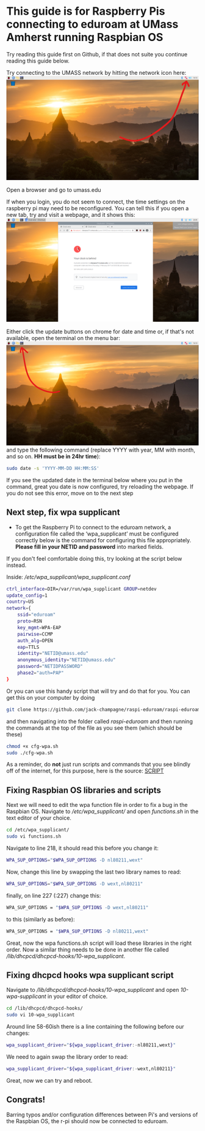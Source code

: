 # This guide is for Raspberry Pis connecting to eduroam at UMass Amherst running Raspbian OS

Try reading this guide first on Github, if that does not suite you continue reading this guide below.

Try connecting to the UMASS network by hitting the network icon here:
![Image of network icon](images/network-icon.jpg)

Open a browser and go to umass.edu

If when you login, you do not seem to connect, the time settings on the raspberry pi may need to be reconfigured. You can tell this if you open a new tab, try and visit a webpage, and it shows this:
![Image of date not set correctly](images/time-not-configured.png)

Either click the update buttons on chrome for date and time or, if that's not available, open the terminal on the menu bar:
![Location of terminal on menu bar](images/terminal-menu-bar.jpg)
and type the following command (replace YYYY with year, MM with month, and so on. **HH must be in 24hr time**):

```bash
sudo date -s 'YYYY-MM-DD HH:MM:SS'
```

If you see the updated date in the terminal below where you put in the command, great you date is now configured, try reloading the webpage.
If you do not see this error, move on to the next step

## Next step, fix wpa supplicant

* To get the Raspberry Pi to connect to the eduroam network, a configuration file called the ‘wpa_supplicant’ must be configured correctly
below is the command for configuring this file appropriately. **Please fill in your NETID and password** into marked fields.

If you don't feel comfortable doing this, try looking at the script below instead.

Inside: */etc/wpa_supplicant/wpa_supplicant.conf*

```bash
ctrl_interface=DIR=/var/run/wpa_supplicant GROUP=netdev
update_config=1
country=US
network={
    ssid="eduroam"
    proto=RSN
    key_mgmt=WPA-EAP
    pairwise=CCMP
    auth_alg=OPEN
    eap=TTLS
    identity="NETID@umass.edu"
    anonymous_identity="NETID@umass.edu"
    password="NETIDPASSWORD"
    phase2="auth=PAP"
}
```

Or you can use this handy script that will try and do that for you. You can get this on your computer by doing

```bash
git clone https://github.com/jack-champagne/raspi-eduroam/raspi-eduroam.git
```

and then navigating into the folder called *raspi-eduroam*
and then running the commands at the top of the file as you see them (which should be these)

```bash
chmod +x cfg-wpa.sh
sudo ./cfg-wpa.sh
```

As a reminder, do **not** just run scripts and commands that you see blindly off of the internet, for this purpose,
here is the source:
[SCRIPT](cfg-wpa.sh)

## Fixing Raspbian OS libraries and scripts

Next we will need to edit the wpa function file in order to fix a bug in the Raspbian OS. Navigate to */etc/wpa_supplicant/* and open *functions.sh* in the text editor of your choice.

```bash
cd /etc/wpa_supplicant/
sudo vi functions.sh
```

Navigate to line 218, it should read this before you change it:
```bash
WPA_SUP_OPTIONS="$WPA_SUP_OPTIONS -D nl80211,wext"
```

Now, change this line by swapping the last two library names to read:
```bash
WPA_SUP_OPTIONS="$WPA_SUP_OPTIONS -D wext,nl80211"
```

finally, on line 227 (:227) change this:
```bash
WPA_SUP_OPTIONS = "$WPA_SUP_OPTIONS -D wext,nl80211"
```
to this (similarly as before):
```bash
WPA_SUP_OPTIONS = "$WPA_SUP_OPTIONS -D nl80211,wext"
```

Great, now the wpa functions.sh script will load these libraries in the right order. Now a similar thing needs to be done in another file called */lib/dhcpcd/dhcpcd-hooks/10-wpa_supplicant*.

## Fixing dhcpcd hooks wpa supplicant script

Navigate to */lib/dhcpcd/dhcpcd-hooks/10-wpa_supplicant* and open *10-wpa-supplicant* in your editor of choice.

```bash
cd /lib/dhcpcd/dhcpcd-hooks/
sudo vi 10-wpa_supplicant
```

Around line 58-60ish there is a line containing the following before our changes:

```bash
wpa_supplicant_driver="${wpa_supplicant_driver:-nl80211,wext}"
```

We need to again swap the library order to read:

```bash
wpa_supplicant_driver="${wpa_supplicant_driver:-wext,nl80211}"
```

Great, now we can try and reboot.

## Congrats!

Barring typos and/or configuration differences between Pi's and versions of the Raspbian OS, the r-pi should now be connected to eduroam.
